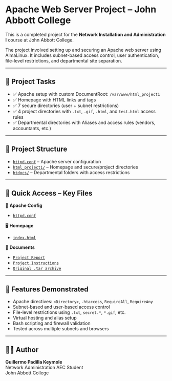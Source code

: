 # Apache Web Server Project – John Abbott College

This is a completed project for the **Network Installation and Administration I** course at John Abbott College.

The project involved setting up and securing an Apache web server using AlmaLinux. It includes subnet-based access control, user authentication, file-level restrictions, and departmental site separation.

---

## 📁 Project Tasks

- ✅ Apache setup with custom DocumentRoot: `/var/www/html_project1`
- ✅ Homepage with HTML links and tags
- ✅ 7 secure directories (user + subnet restrictions)
- ✅ 4 project directories with `.txt`, `.gif`, `.html`, and `test.html` access rules
- ✅ Departmental directories with Aliases and access rules (vendors, accountants, etc.)

---

## 📂 Project Structure

- [`httpd.conf`](./apache-webserver-files_project1/etc/httpd/conf/httpd.conf) – Apache server configuration
- [`html_project1/`](./apache-webserver-files_project1/var/www/html_project1) – Homepage and secure/project directories
- [`htdocs/`](./apache-webserver-files_project1/var/www/htdocs) – Departmental folders with access restrictions

---

## 📎 Quick Access – Key Files

🔧 **Apache Config**
- [`httpd.conf`](./apache-webserver-files_project1/etc/httpd/conf/httpd.conf)

🖥️ **Homepage**
- [`index.html`](./apache-webserver-files_project1/var/www/html_project1/index.html)

📄 **Documents**
- [`Project Report`](./Guillermo_PadillaKeymole_Report_P1.pdf)
- [`Project Instructions`](https://github.com/GuillermoPKeymole/apache-webserver-project1/blob/main/Projet-Part%20I_Apache.pdf)
- [`Original .tar archive`](./guillermopk_project1.tar)

---

## 🔐 Features Demonstrated

- Apache directives: `<Directory>`, `.htaccess`, `RequireAll`, `RequireAny`
- Subnet-based and user-based access control
- File-level restrictions using `.txt`, `secret.*`, `*.gif`, etc.
- Virtual hosting and alias setup
- Bash scripting and firewall validation
- Tested across multiple subnets and browsers

---

## 👨‍💻 Author

**Guillermo Padilla Keymole**  
Network Administration AEC Student  
John Abbott College
